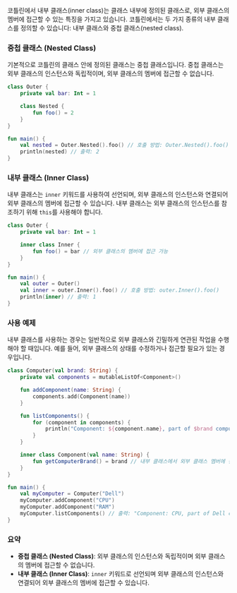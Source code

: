 코틀린에서 내부 클래스(inner class)는 클래스 내부에 정의된 클래스로, 외부 클래스의 멤버에 접근할 수 있는 특징을 가지고 있습니다. 코틀린에서는 두 가지 종류의 내부 클래스를 정의할 수 있습니다: 내부 클래스와 중첩 클래스(nested class).

### 중첩 클래스 (Nested Class)

기본적으로 코틀린의 클래스 안에 정의된 클래스는 중첩 클래스입니다. 중첩 클래스는 외부 클래스의 인스턴스와 독립적이며, 외부 클래스의 멤버에 접근할 수 없습니다.

```kotlin
class Outer {
    private val bar: Int = 1

    class Nested {
        fun foo() = 2
    }
}

fun main() {
    val nested = Outer.Nested().foo() // 호출 방법: Outer.Nested().foo()
    println(nested) // 출력: 2
}
```

### 내부 클래스 (Inner Class)

내부 클래스는 `inner` 키워드를 사용하여 선언되며, 외부 클래스의 인스턴스와 연결되어 외부 클래스의 멤버에 접근할 수 있습니다. 내부 클래스는 외부 클래스의 인스턴스를 참조하기 위해 `this`를 사용해야 합니다.

```kotlin
class Outer {
    private val bar: Int = 1

    inner class Inner {
        fun foo() = bar // 외부 클래스의 멤버에 접근 가능
    }
}

fun main() {
    val outer = Outer()
    val inner = outer.Inner().foo() // 호출 방법: outer.Inner().foo()
    println(inner) // 출력: 1
}
```

### 사용 예제

내부 클래스를 사용하는 경우는 일반적으로 외부 클래스와 긴밀하게 연관된 작업을 수행해야 할 때입니다. 예를 들어, 외부 클래스의 상태를 수정하거나 접근할 필요가 있는 경우입니다.

```kotlin
class Computer(val brand: String) {
    private val components = mutableListOf<Component>()

    fun addComponent(name: String) {
        components.add(Component(name))
    }

    fun listComponents() {
        for (component in components) {
            println("Component: ${component.name}, part of $brand computer")
        }
    }

    inner class Component(val name: String) {
        fun getComputerBrand() = brand // 내부 클래스에서 외부 클래스 멤버에 접근
    }
}

fun main() {
    val myComputer = Computer("Dell")
    myComputer.addComponent("CPU")
    myComputer.addComponent("RAM")
    myComputer.listComponents() // 출력: "Component: CPU, part of Dell computer", "Component: RAM, part of Dell computer"
}
```

### 요약

- **중첩 클래스 (Nested Class)**: 외부 클래스의 인스턴스와 독립적이며 외부 클래스의 멤버에 접근할 수 없습니다.
- **내부 클래스 (Inner Class)**: `inner` 키워드로 선언되며 외부 클래스의 인스턴스와 연결되어 외부 클래스의 멤버에 접근할 수 있습니다.
